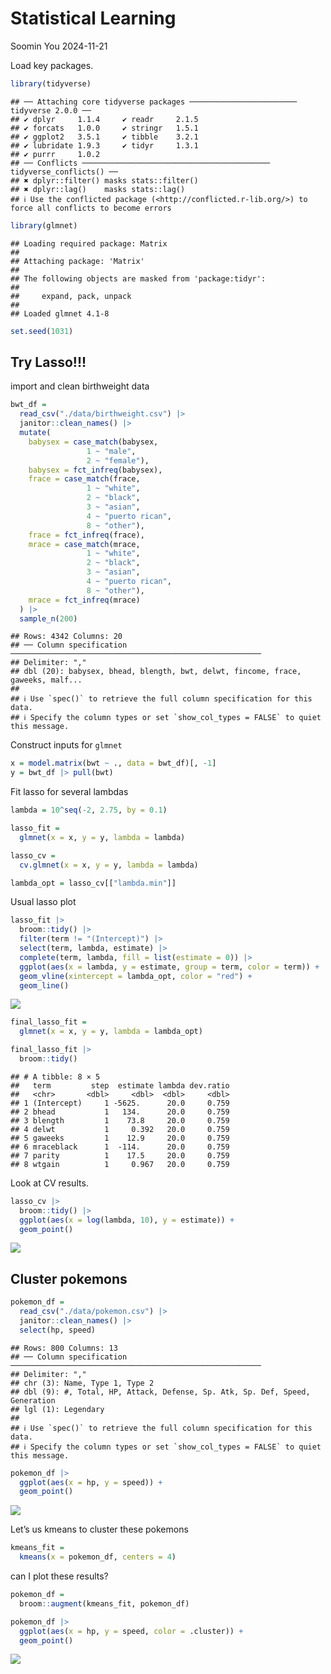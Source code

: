 Statistical Learning
================
Soomin You
2024-11-21

Load key packages.

``` r
library(tidyverse)
```

    ## ── Attaching core tidyverse packages ──────────────────────── tidyverse 2.0.0 ──
    ## ✔ dplyr     1.1.4     ✔ readr     2.1.5
    ## ✔ forcats   1.0.0     ✔ stringr   1.5.1
    ## ✔ ggplot2   3.5.1     ✔ tibble    3.2.1
    ## ✔ lubridate 1.9.3     ✔ tidyr     1.3.1
    ## ✔ purrr     1.0.2     
    ## ── Conflicts ────────────────────────────────────────── tidyverse_conflicts() ──
    ## ✖ dplyr::filter() masks stats::filter()
    ## ✖ dplyr::lag()    masks stats::lag()
    ## ℹ Use the conflicted package (<http://conflicted.r-lib.org/>) to force all conflicts to become errors

``` r
library(glmnet)
```

    ## Loading required package: Matrix
    ## 
    ## Attaching package: 'Matrix'
    ## 
    ## The following objects are masked from 'package:tidyr':
    ## 
    ##     expand, pack, unpack
    ## 
    ## Loaded glmnet 4.1-8

``` r
set.seed(1031)
```

## Try Lasso!!!

import and clean birthweight data

``` r
bwt_df = 
  read_csv("./data/birthweight.csv") |>
  janitor::clean_names() |>
  mutate(
    babysex = case_match(babysex, 
                 1 ~ "male", 
                 2 ~ "female"),
    babysex = fct_infreq(babysex), 
    frace = case_match(frace, 
                 1 ~ "white", 
                 2 ~ "black", 
                 3 ~ "asian", 
                 4 ~ "puerto rican", 
                 8 ~ "other"), 
    frace = fct_infreq(frace), 
    mrace = case_match(mrace, 
                 1 ~ "white", 
                 2 ~ "black", 
                 3 ~ "asian", 
                 4 ~ "puerto rican", 
                 8 ~ "other"), 
    mrace = fct_infreq(mrace)
  ) |> 
  sample_n(200)
```

    ## Rows: 4342 Columns: 20
    ## ── Column specification ────────────────────────────────────────────────────────
    ## Delimiter: ","
    ## dbl (20): babysex, bhead, blength, bwt, delwt, fincome, frace, gaweeks, malf...
    ## 
    ## ℹ Use `spec()` to retrieve the full column specification for this data.
    ## ℹ Specify the column types or set `show_col_types = FALSE` to quiet this message.

Construct inputs for `glmnet`

``` r
x = model.matrix(bwt ~ ., data = bwt_df)[, -1]
y = bwt_df |> pull(bwt)
```

Fit lasso for several lambdas

``` r
lambda = 10^seq(-2, 2.75, by = 0.1)

lasso_fit = 
  glmnet(x = x, y = y, lambda = lambda)

lasso_cv = 
  cv.glmnet(x = x, y = y, lambda = lambda)

lambda_opt = lasso_cv[["lambda.min"]]
```

Usual lasso plot

``` r
lasso_fit |>
  broom::tidy() |>
  filter(term != "(Intercept)") |>
  select(term, lambda, estimate) |> 
  complete(term, lambda, fill = list(estimate = 0)) |>
  ggplot(aes(x = lambda, y = estimate, group = term, color = term)) + 
  geom_vline(xintercept = lambda_opt, color = "red") +
  geom_line()
```

![](statistical_learning_files/figure-gfm/unnamed-chunk-5-1.png)<!-- -->

``` r
final_lasso_fit = 
  glmnet(x = x, y = y, lambda = lambda_opt) 

final_lasso_fit |>
  broom::tidy()
```

    ## # A tibble: 8 × 5
    ##   term         step  estimate lambda dev.ratio
    ##   <chr>       <dbl>     <dbl>  <dbl>     <dbl>
    ## 1 (Intercept)     1 -5625.      20.0     0.759
    ## 2 bhead           1   134.      20.0     0.759
    ## 3 blength         1    73.8     20.0     0.759
    ## 4 delwt           1     0.392   20.0     0.759
    ## 5 gaweeks         1    12.9     20.0     0.759
    ## 6 mraceblack      1  -114.      20.0     0.759
    ## 7 parity          1    17.5     20.0     0.759
    ## 8 wtgain          1     0.967   20.0     0.759

Look at CV results.

``` r
lasso_cv |>
  broom::tidy() |>
  ggplot(aes(x = log(lambda, 10), y = estimate)) + 
  geom_point()
```

![](statistical_learning_files/figure-gfm/unnamed-chunk-7-1.png)<!-- -->

## Cluster pokemons

``` r
pokemon_df = 
  read_csv("./data/pokemon.csv") |>
  janitor::clean_names() |>
  select(hp, speed)
```

    ## Rows: 800 Columns: 13
    ## ── Column specification ────────────────────────────────────────────────────────
    ## Delimiter: ","
    ## chr (3): Name, Type 1, Type 2
    ## dbl (9): #, Total, HP, Attack, Defense, Sp. Atk, Sp. Def, Speed, Generation
    ## lgl (1): Legendary
    ## 
    ## ℹ Use `spec()` to retrieve the full column specification for this data.
    ## ℹ Specify the column types or set `show_col_types = FALSE` to quiet this message.

``` r
pokemon_df |>
  ggplot(aes(x = hp, y = speed)) + 
  geom_point()
```

![](statistical_learning_files/figure-gfm/unnamed-chunk-9-1.png)<!-- -->

Let’s us kmeans to cluster these pokemons

``` r
kmeans_fit = 
  kmeans(x = pokemon_df, centers = 4)
```

can I plot these results?

``` r
pokemon_df = 
  broom::augment(kmeans_fit, pokemon_df)

pokemon_df |> 
  ggplot(aes(x = hp, y = speed, color = .cluster)) +
  geom_point()
```

![](statistical_learning_files/figure-gfm/unnamed-chunk-11-1.png)<!-- -->
